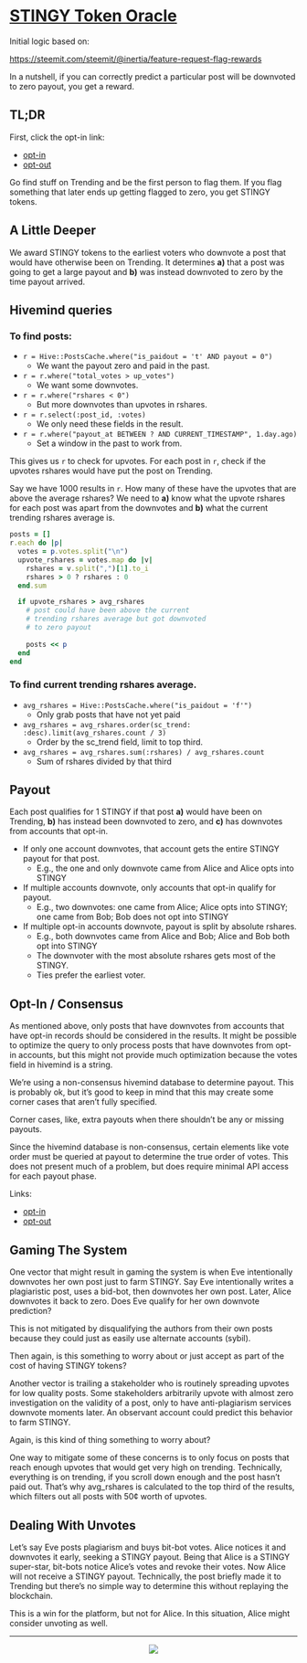 # [STINGY Token Oracle](https://github.com/inertia186/stingy_oracle)

Initial logic based on:

https://steemit.com/steemit/@inertia/feature-request-flag-rewards

In a nutshell, if you can correctly predict a particular post will be downvoted to zero payout, you get a reward.

## TL;DR

First, click the opt-in link:

* [opt-in](https://app.steemconnect.com/sign/custom-json?id=stingy&json=%7B%22opt_in%22%3A%20true%7D)
* [opt-out](https://app.steemconnect.com/sign/custom-json?id=stingy&json=%7B%22opt_in%22%3A%20false%7D)

Go find stuff on Trending and be the first person to flag them.  If you flag something that later ends up getting flagged to zero, you get STINGY tokens.

## A Little Deeper

We award STINGY tokens to the earliest voters who downvote a post that would have otherwise been on Trending.  It determines **a)** that a post was going to get a large payout and **b)** was instead downvoted to zero by the time payout arrived.

## Hivemind queries

### To find posts:

* `r = Hive::PostsCache.where("is_paidout = 't' AND payout = 0")`
  * We want the payout zero and paid in the past.
* `r = r.where("total_votes > up_votes")`
  * We want some downvotes.
* `r = r.where("rshares < 0")`
  * But more downvotes than upvotes in rshares.
* `r = r.select(:post_id, :votes)`
  * We only need these fields in the result.
* `r = r.where("payout_at BETWEEN ? AND CURRENT_TIMESTAMP", 1.day.ago)`
  * Set a window in the past to work from.

This gives us `r` to check for upvotes.  For each post in `r`, check if the upvotes rshares would have put the post on Trending.

Say we have 1000 results in `r`.  How many of these have the upvotes that are above the average rshares?  We need to **a)** know what the upvote rshares for each post was apart from the downvotes and **b)** what the current trending rshares average is.

```ruby
posts = []
r.each do |p|
  votes = p.votes.split("\n")
  upvote_rshares = votes.map do |v|
    rshares = v.split(",")[1].to_i
    rshares > 0 ? rshares : 0
  end.sum

  if upvote_rshares > avg_rshares
    # post could have been above the current
    # trending rshares average but got downvoted
    # to zero payout
    
    posts << p
  end
end
```

### To find current trending rshares average.

* `avg_rshares = Hive::PostsCache.where("is_paidout = 'f'")`
  * Only grab posts that have not yet paid
* `avg_rshares = avg_rshares.order(sc_trend: :desc).limit(avg_rshares.count / 3)`
  * Order by the sc_trend field, limit to top third.
* `avg_rshares = avg_rshares.sum(:rshares) / avg_rshares.count`
  * Sum of rshares divided by that third

## Payout

Each post qualifies for 1 STINGY if that post **a)** would have been on Trending, **b)** has instead been downvoted to zero, and **c)** has downvotes from accounts that opt-in.

* If only one account downvotes, that account gets the entire STINGY payout for that post.
  * E.g., the one and only downvote came from Alice and Alice opts into STINGY
* If multiple accounts downvote, only accounts that opt-in qualify for payout.
  * E.g., two downvotes: one came from Alice; Alice opts into STINGY; one came from Bob; Bob does not opt into STINGY
* If multiple opt-in accounts downvote, payout is split by absolute rshares.
  * E.g., both downvotes came from Alice and Bob; Alice and Bob both opt into STINGY
  * The downvoter with the most absolute rshares gets most of the STINGY.
  * Ties prefer the earliest voter.

## Opt-In / Consensus

As mentioned above, only posts that have downvotes from accounts that have opt-in records should be considered in the results.  It might be possible to optimize the query to only process posts that have downvotes from opt-in accounts, but this might not provide much optimization because the votes field in hivemind is a string.

We’re using a non-consensus hivemind database to determine payout.  This is probably ok, but it’s good to keep in mind that this may create some corner cases that aren’t fully specified.

Corner cases, like, extra payouts when there shouldn’t be any or missing payouts.

Since the hivemind database is non-consensus, certain elements like vote order must be queried at payout to determine the true order of votes.  This does not present much of a problem, but does require minimal API access for each payout phase.

Links:

* [opt-in](https://app.steemconnect.com/sign/custom-json?id=stingy&json=%7B%22opt_in%22%3A%20true%7D)
* [opt-out](https://app.steemconnect.com/sign/custom-json?id=stingy&json=%7B%22opt_in%22%3A%20false%7D)

## Gaming The System

One vector that might result in gaming the system is when Eve intentionally downvotes her own post just to farm STINGY.  Say Eve intentionally writes a plagiaristic post, uses a bid-bot, then downvotes her own post.  Later, Alice downvotes it back to zero.  Does Eve qualify for her own downvote prediction?

This is not mitigated by disqualifying the authors from their own posts because they could just as easily use alternate accounts (sybil).

Then again, is this something to worry about or just accept as part of the cost of having STINGY tokens?

Another vector is trailing a stakeholder who is routinely spreading upvotes for low quality posts.  Some stakeholders arbitrarily upvote with almost zero investigation on the validity of a post, only to have anti-plagiarism services downvote moments later.  An observant account could predict this behavior to farm STINGY.

Again, is this kind of thing something to worry about?

One way to mitigate some of these concerns is to only focus on posts that reach enough upvotes that would get very high on trending.  Technically, everything is on trending, if you scroll down enough and the post hasn’t paid out.  That’s why avg_rshares is calculated to the top third of the results, which filters out all posts with 50¢ worth of upvotes.

## Dealing With Unvotes

Let’s say Eve posts plagiarism and buys bit-bot votes.  Alice notices it and downvotes it early, seeking a STINGY payout.  Being that Alice is a STINGY super-star, bit-bots notice Alice’s votes and revoke their votes.  Now Alice will not receive a STINGY payout.  Technically, the post briefly made it to Trending but there’s no simple way to determine this without replaying the blockchain.

This is a win for the platform, but not for Alice.  In this situation, Alice might consider unvoting as well.

---

<center>
<img src="https://i.imgur.com/DqnmWS9.jpg" />
</center>
